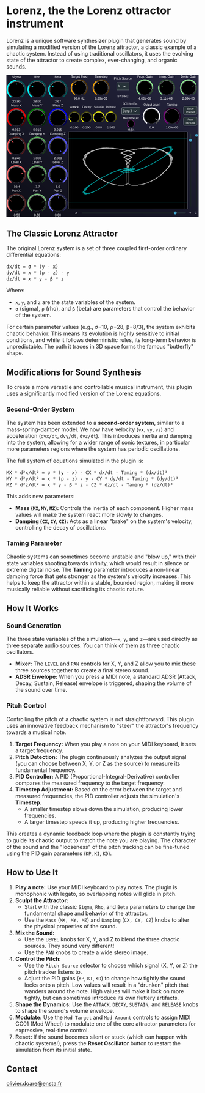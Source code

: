 # Lorenz, the the Lorenz ottractor instrument

Lorenz is a unique software synthesizer plugin that generates sound by simulating a modified version of the Lorenz attractor, a classic example of a chaotic system. Instead of using traditional oscillators, it uses the evolving state of the attractor to create complex, ever-changing, and organic sounds.

![image info](./doc/lorenz_screen.png)

## The Classic Lorenz Attractor

The original Lorenz system is a set of three coupled first-order ordinary differential equations:

```
dx/dt = σ * (y - x)
dy/dt = x * (ρ - z) - y
dz/dt = x * y - β * z
```

Where:
*   `x`, `y`, and `z` are the state variables of the system.
*   `σ` (sigma), `ρ` (rho), and `β` (beta) are parameters that control the behavior of the system.

For certain parameter values (e.g., σ=10, ρ=28, β=8/3), the system exhibits chaotic behavior. This means its evolution is highly sensitive to initial conditions, and while it follows deterministic rules, its long-term behavior is unpredictable. The path it traces in 3D space forms the famous "butterfly" shape.

## Modifications for Sound Synthesis

To create a more versatile and controllable musical instrument, this plugin uses a significantly modified version of the Lorenz equations.

### Second-Order System

The system has been extended to a **second-order system**, similar to a mass-spring-damper model. We now have velocity (`vx`, `vy`, `vz`) and acceleration (`dvx/dt`, `dvy/dt`, `dvz/dt`). This introduces inertia and damping into the system, allowing for a wider range of sonic textures, in particular more parameters regions where the system has periodic oscillations.

The full system of equations simulated in the plugin is:

```
MX * d²x/dt² = σ * (y - x) - CX * dx/dt - Taming * (dx/dt)³
MY * d²y/dt² = x * (ρ - z) - y - CY * dy/dt - Taming * (dy/dt)³
MZ * d²z/dt² = x * y - β * z - CZ * dz/dt - Taming * (dz/dt)³
```

This adds new parameters:
*   **Mass (`MX`, `MY`, `MZ`):** Controls the inertia of each component. Higher mass values will make the system react more slowly to changes.
*   **Damping (`CX`, `CY`, `CZ`):** Acts as a linear "brake" on the system's velocity, controlling the decay of oscillations.
 
### Taming Parameter

Chaotic systems can sometimes become unstable and "blow up," with their state variables shooting towards infinity, which would result in silence or extreme digital noise. The **Taming** parameter introduces a non-linear damping force that gets stronger as the system's velocity increases. This helps to keep the attractor within a stable, bounded region, making it more musically reliable without sacrificing its chaotic nature.

## How It Works

### Sound Generation

The three state variables of the simulation—`x`, `y`, and `z`—are used directly as three separate audio sources. You can think of them as three chaotic oscillators.

*   **Mixer:** The `LEVEL` and `PAN` controls for X, Y, and Z allow you to mix these three sources together to create a final stereo sound.
*   **ADSR Envelope:** When you press a MIDI note, a standard ADSR (Attack, Decay, Sustain, Release) envelope is triggered, shaping the volume of the sound over time.

### Pitch Control

Controlling the pitch of a chaotic system is not straightforward. This plugin uses an innovative feedback mechanism to "steer" the attractor's frequency towards a musical note.

1.  **Target Frequency:** When you play a note on your MIDI keyboard, it sets a target frequency.
2.  **Pitch Detection:** The plugin continuously analyzes the output signal (you can choose between X, Y, or Z as the source) to measure its fundamental frequency.
3.  **PID Controller:** A PID (Proportional-Integral-Derivative) controller compares the measured frequency to the target frequency.
4.  **Timestep Adjustment:** Based on the error between the target and measured frequencies, the PID controller adjusts the simulation's **Timestep**.
    *   A smaller timestep slows down the simulation, producing lower frequencies.
    *   A larger timestep speeds it up, producing higher frequencies.

This creates a dynamic feedback loop where the plugin is constantly trying to guide its chaotic output to match the note you are playing. The character of the sound and the "looseness" of the pitch tracking can be fine-tuned using the PID gain parameters (`KP`, `KI`, `KD`).

## How to Use It

1.  **Play a note:** Use your MIDI keyboard to play notes. The plugin is monophonic with legato, so overlapping notes will glide in pitch.
2.  **Sculpt the Attractor:**
    *   Start with the classic `Sigma`, `Rho`, and `Beta` parameters to change the fundamental shape and behavior of the attractor.
    *   Use the `Mass` (`MX, MY, MZ`) and `Damping` (`CX, CY, CZ`) knobs to alter the physical properties of the sound.
3.  **Mix the Sound:**
    *   Use the `LEVEL` knobs for X, Y, and Z to blend the three chaotic sources. They sound very different!
    *   Use the `PAN` knobs to create a wide stereo image.
4.  **Control the Pitch:**
    *   Use the `Pitch Source` selector to choose which signal (X, Y, or Z) the pitch tracker listens to.
    *   Adjust the PID gains (`KP`, `KI`, `KD`) to change how tightly the sound locks onto a pitch. Low values will result in a "drunken" pitch that wanders around the note. High values will make it lock on more tightly, but can sometimes introduce its own fluttery artifacts.
5.  **Shape the Dynamics:** Use the `ATTACK`, `DECAY`, `SUSTAIN`, and `RELEASE` knobs to shape the sound's volume envelope.
6.  **Modulate:** Use the `Mod Target` and `Mod Amount` controls to assign MIDI CC01 (Mod Wheel) to modulate one of the core attractor parameters for expressive, real-time control.
7.  **Reset:** If the sound becomes silent or stuck (which can happen with chaotic systems!), press the **Reset Oscillator** button to restart the simulation from its initial state.

## Contact

olivier.doare@ensta.fr
